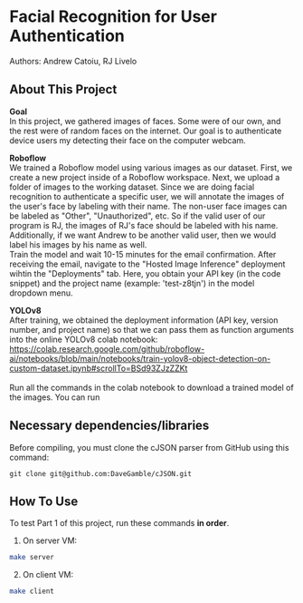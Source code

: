 # Facial Recognition for User Authentication
Authors: Andrew Catoiu, RJ Livelo

## About This Project
<strong>Goal</strong><br>
In this project, we gathered images of faces. Some were of our own, and the rest were of random faces on the internet. Our goal is to authenticate device users my detecting their face on the computer webcam.<br>

<strong>Roboflow</strong><br>
We trained a Roboflow model using various images as our dataset. First, we create a new project inside of a Roboflow workspace. Next, we upload a folder of images to the working dataset. Since we are doing facial recognition to authenticate a specific user, we will annotate the images of the user's face by labeling with their name. The non-user face images can be labeled as "Other", "Unauthorized", etc. So if the valid user of our program is RJ, the images of RJ's face should be labeled with his name. Additionally, if we want Andrew to be another valid user, then we would label his images by his name as well.
<br>
Train the model and wait 10-15 minutes for the email confirmation. After receiving the email, navigate to the "Hosted Image Inference" deployment wihtin the "Deployments" tab. Here, you obtain your API key (in the code snippet) and the project name (example: 'test-z8tjn') in the model dropdown menu.
<br>


<strong>YOLOv8</strong><br>
After training, we obtained the deployment information (API key, version number, and project name) so that we can pass them as function arguments into the online YOLOv8 colab notebook:<br>
https://colab.research.google.com/github/roboflow-ai/notebooks/blob/main/notebooks/train-yolov8-object-detection-on-custom-dataset.ipynb#scrollTo=BSd93ZJzZZKt
<br><br>
Run all the commands in the colab notebook to download a trained model of the images. You can run


## Necessary dependencies/libraries
Before compiling, you must clone the cJSON parser from GitHub using this command:
```
git clone git@github.com:DaveGamble/cJSON.git
```

## How To Use
To test Part 1 of this project, run these commands <strong>in order</strong>.

1) On server VM:
```bash
make server
```

2) On client VM:
```bash
make client
```